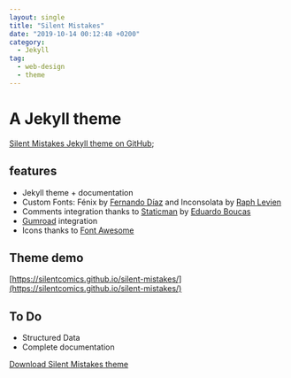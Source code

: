 ```yaml
---
layout: single
title: "Silent Mistakes"
date: "2019-10-14 00:12:48 +0200"
category:
  - Jekyll
tag:
  - web-design
  - theme
---
```

# A Jekyll theme

[Silent Mistakes Jekyll theme on GitHub](https://github.com/SilentComics/silent-mistakes);

## features
- Jekyll theme + documentation
- Custom Fonts: Fénix by [Fernando Díaz](https://ferfolio.carbonmade.com/projects/5510858) and Inconsolata by [Raph Levien](https://levien.com/type/myfonts/inconsolata.html)
- Comments integration thanks to [Staticman](https://github.com/eduardoboucas/staticman) by [Eduardo Boucas](https://eduardoboucas.com)
- [Gumroad](https://gumroad.com) integration
- Icons thanks to [Font Awesome](http://fontawesome.io)

## Theme demo
[https://silentcomics.github.io/silent-mistakes/](https://silentcomics.github.io/silent-mistakes/)

## To Do

- Structured Data
- Complete documentation

<div markdown="0"><a href="https://github.com/SilentComics/silent-mistakes/archive/master.zip" class="btn btn--success tr">Download Silent Mistakes theme</a></div>
